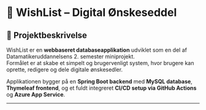 # 🎁 WishList – Digital Ønskeseddel

## 📘 Projektbeskrivelse
WishList er en **webbaseret databaseapplikation** udviklet som en del af Datamatikeruddannelsens 2. semester miniprojekt.  
Formålet er at skabe et simpelt og brugervenligt system, hvor brugere kan oprette, redigere og dele digitale ønskesedler.

Applikationen bygger på en **Spring Boot backend** med **MySQL database**, **Thymeleaf frontend**, og et fuldt integreret **CI/CD setup via GitHub Actions** og **Azure App Service**.

---
